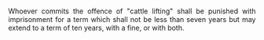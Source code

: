 #### 
<div style="text-align: justify">

Whoever commits the offence of "cattle lifting" shall be punished with imprisonment for a term which shall not be less than seven years but may extend to a term of ten years, with a fine, or with both.

</div>
